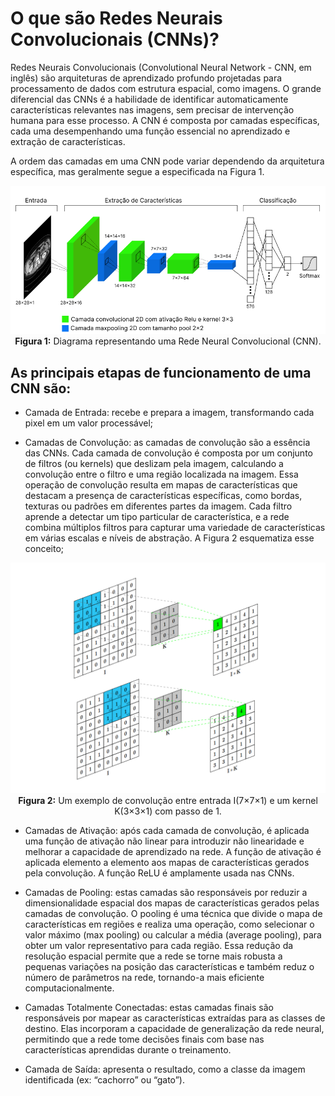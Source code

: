 # O que são Redes Neurais Convolucionais (CNNs)?

Redes Neurais Convolucionais (Convolutional Neural Network - CNN, em inglês) são arquiteturas de aprendizado profundo projetadas para processamento de dados com estrutura espacial, como imagens. O grande diferencial das CNNs é a habilidade de identificar automaticamente características relevantes nas imagens, sem precisar de intervenção humana para esse processo. A CNN é composta por camadas
específicas, cada uma desempenhando uma função essencial no aprendizado e extração
de características.

A ordem das camadas em uma CNN pode variar dependendo da arquitetura específica, mas geralmente segue a especificada na Figura 1.

<div align="center">
<img src="imgs/CNN.png" alt="Rede CNN" width="900"/>
  <figcaption><b>Figura 1:</b> Diagrama representando uma Rede Neural Convolucional (CNN).</figcaption>
</div>

## As principais etapas de funcionamento de uma CNN são:

- Camada de Entrada: recebe e prepara a imagem, transformando cada pixel em um valor processável;

- Camadas de Convolução: as camadas de convolução são a essência das CNNs.
Cada camada de convolução é composta por um conjunto de filtros (ou kernels) que deslizam pela imagem, calculando a convolução entre o filtro e uma região localizada na imagem. Essa operação de convolução resulta em mapas de características que destacam a presença de características específicas, como bordas, texturas ou padrões em diferentes partes da imagem. Cada filtro aprende a detectar um tipo particular de característica, e a rede combina múltiplos filtros para capturar uma variedade de características em várias escalas e níveis de abstração. A Figura 2 esquematiza esse conceito;



<div align="center">
<img src="imgs/conv.png" alt="Convolução" width="900"/>
<figcaption><b>Figura 2:</b> Um exemplo de convolução entre entrada I(7×7×1) e um kernel
K(3×3×1) com passo de 1.</figcaption>
</div>


- Camadas de Ativação: após cada camada de convolução, é aplicada uma função
de ativação não linear para introduzir não linearidade e melhorar a capacidade de aprendizado na rede. A função de ativação é aplicada elemento a elemento aos
mapas de características gerados pela convolução. A função ReLU é amplamente
usada nas CNNs.

- Camadas de Pooling: estas camadas são responsáveis por reduzir a dimensionalidade espacial dos mapas de características gerados pelas camadas de convolução. O pooling é uma técnica que divide o mapa de características em regiões e realiza uma operação, como selecionar o valor máximo (max pooling) ou calcular a média (average pooling), para obter um valor representativo para cada região. Essa redução da resolução espacial permite que a rede se torne mais robusta a pequenas variações na posição das características e também reduz o número de parâmetros na rede, tornando-a mais eficiente computacionalmente.

- Camadas Totalmente Conectadas: estas camadas finais são responsáveis por mapear as características extraídas para as classes de destino. Elas incorporam a capacidade de generalização da rede neural, permitindo que a rede tome decisões finais com base nas características aprendidas durante o treinamento.

- Camada de Saída: apresenta o resultado, como a classe da imagem identificada (ex: “cachorro” ou “gato”).